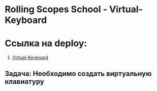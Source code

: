# Rolling Scopes School - Virtual-Keyboard

# Ссылка на deploy: 

1. [Virtual-Keyboard](https://sergey-98.github.io/Virtual-Keyboard)

## Задача: Необходимо создать виртуальную клавиатуру
